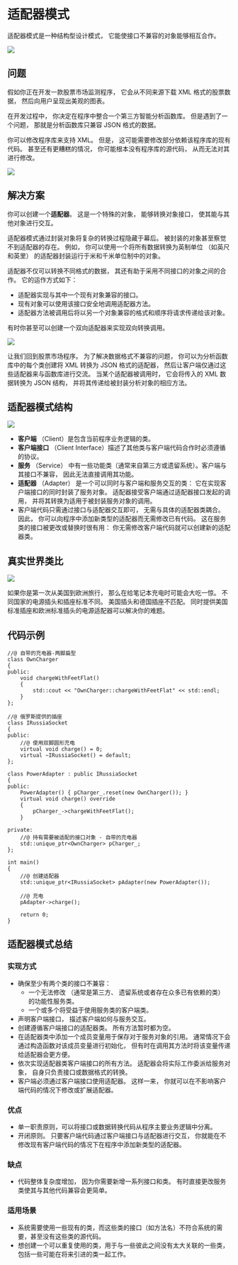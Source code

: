 # 适配器模式

适配器模式是一种结构型设计模式， 它能使接口不兼容的对象能够相互合作。

![](../img/adapter.png)

##  问题

假如你正在开发一款股票市场监测程序， 它会从不同来源下载 XML 格式的股票数据， 然后向用户呈现出美观的图表。

在开发过程中， 你决定在程序中整合一个第三方智能分析函数库。 但是遇到了一个问题， 那就是分析函数库只兼容 JSON 格式的数据。

你可以修改程序库来支持 XML。 但是， 这可能需要修改部分依赖该程序库的现有代码。 甚至还有更糟糕的情况， 你可能根本没有程序库的源代码， 从而无法对其进行修改。

![](../img/json_problem.png)

## 解决方案

你可以创建一个**适配器**。 这是一个特殊的对象， 能够转换对象接口， 使其能与其他对象进行交互。

适配器模式通过封装对象将复杂的转换过程隐藏于幕后。 被封装的对象甚至察觉不到适配器的存在。 例如， 你可以使用一个将所有数据转换为英制单位 （如英尺和英里） 的适配器封装运行于米和千米单位制中的对象。

适配器不仅可以转换不同格式的数据， 其还有助于采用不同接口的对象之间的合作。 它的运作方式如下：

- 适配器实现与其中一个现有对象兼容的接口。
- 现有对象可以使用该接口安全地调用适配器方法。
- 适配器方法被调用后将以另一个对象兼容的格式和顺序将请求传递给该对象。

有时你甚至可以创建一个双向适配器来实现双向转换调用。

![](../img/json_solution.png)



让我们回到股票市场程序。 为了解决数据格式不兼容的问题， 你可以为分析函数库中的每个类创建将 XML 转换为 JSON 格式的适配器， 然后让客户端仅通过这些适配器来与函数库进行交流。 当某个适配器被调用时， 它会将传入的 XML 数据转换为 JSON 结构， 并将其传递给被封装分析对象的相应方法。

## 适配器模式结构

![](../img/structure-object-adapter.png)

- **客户端** （Client）是包含当前程序业务逻辑的类。
- **客户端接口** （Client Interface）描述了其他类与客户端代码合作时必须遵循的协议。
- **服务** （Service） 中有一些功能类（通常来自第三方或遗留系统）。客户端与其接口不兼容， 因此无法直接调用其功能。
- **适配器** （Adapter） 是一个可以同时与客户端和服务交互的类： 它在实现客户端接口的同时封装了服务对象。 适配器接受客户端通过适配器接口发起的调用， 并将其转换为适用于被封装服务对象的调用。
- 客户端代码只需通过接口与适配器交互即可， 无需与具体的适配器类耦合。 因此， 你可以向程序中添加新类型的适配器而无需修改已有代码。 这在服务类的接口被更改或替换时很有用： 你无需修改客户端代码就可以创建新的适配器类。

## 真实世界类比

![](../img/adapter_real_world.png)

如果你是第一次从美国到欧洲旅行， 那么在给笔记本充电时可能会大吃一惊。 不同国家的电源插头和插座标准不同。 美国插头和德国插座不匹配。 同时提供美国标准插座和欧洲标准插头的电源适配器可以解决你的难题。

## 代码示例

```
//@ 自带的充电器-两脚扁型
class OwnCharger
{
public:
	void chargeWithFeetFlat()
	{
		std::cout << "OwnCharger::chargeWithFeetFlat" << std::endl;
	}
};

//@ 俄罗斯提供的插座
class IRussiaSocket
{
public:
	//@ 使用双脚圆形充电
	virtual void charge() = 0;
	virtual ~IRussiaSocket() = default;
};

class PowerAdapter : public IRussiaSocket
{
public:
	PowerAdapter() { pCharger_.reset(new OwnCharger()); }
	virtual void charge() override
	{
		pCharger_->chargeWithFeetFlat();
	}

private:
	//@ 持有需要被适配的接口对象 - 自带的充电器
	std::unique_ptr<OwnCharger> pCharger_; 
};

int main()
{
	//@ 创建适配器
	std::unique_ptr<IRussiaSocket> pAdapter(new PowerAdapter());
	
	//@ 充电
	pAdapter->charge();

	return 0;
}
```

## 适配器模式总结

### 实现方式

- 确保至少有两个类的接口不兼容：
  - 一个无法修改 （通常是第三方、 遗留系统或者存在众多已有依赖的类） 的功能性服务类。
  - 一个或多个将受益于使用服务类的客户端类。
- 声明客户端接口， 描述客户端如何与服务交互。
- 创建遵循客户端接口的适配器类。 所有方法暂时都为空。
- 在适配器类中添加一个成员变量用于保存对于服务对象的引用。 通常情况下会通过构造函数对该成员变量进行初始化， 但有时在调用其方法时将该变量传递给适配器会更方便。
- 依次实现适配器类客户端接口的所有方法。 适配器会将实际工作委派给服务对象， 自身只负责接口或数据格式的转换。
- 客户端必须通过客户端接口使用适配器。 这样一来， 你就可以在不影响客户端代码的情况下修改或扩展适配器。

### 优点

- 单一职责原则，可以将接口或数据转换代码从程序主要业务逻辑中分离。
- 开闭原则。 只要客户端代码通过客户端接口与适配器进行交互， 你就能在不修改现有客户端代码的情况下在程序中添加新类型的适配器。

### 缺点

- 代码整体复杂度增加， 因为你需要新增一系列接口和类。 有时直接更改服务类使其与其他代码兼容会更简单。

### 适用场景

- 系统需要使用一些现有的类，而这些类的接口（如方法名）不符合系统的需要，甚至没有这些类的源代码。
- 想创建一个可以重复使用的类，用于与一些彼此之间没有太大关联的一些类，包括一些可能在将来引进的类一起工作。







